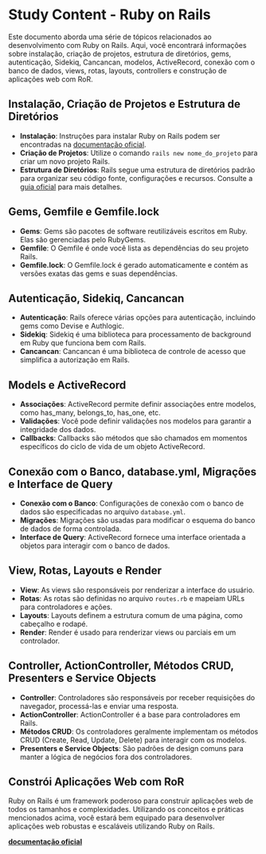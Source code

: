 # Study Content - Ruby on Rails

Este documento aborda uma série de tópicos relacionados ao desenvolvimento com Ruby on Rails. Aqui, você encontrará informações sobre instalação, criação de projetos, estrutura de diretórios, gems, autenticação, Sidekiq, Cancancan, modelos, ActiveRecord, conexão com o banco de dados, views, rotas, layouts, controllers e construção de aplicações web com RoR.

## Instalação, Criação de Projetos e Estrutura de Diretórios

- **Instalação**: Instruções para instalar Ruby on Rails podem ser encontradas na [documentação oficial](https://guides.rubyonrails.org/getting_started.html#installing-rails).
- **Criação de Projetos**: Utilize o comando `rails new nome_do_projeto` para criar um novo projeto Rails.
- **Estrutura de Diretórios**: Rails segue uma estrutura de diretórios padrão para organizar seu código fonte, configurações e recursos. Consulte a [guia oficial](https://guides.rubyonrails.org/getting_started.html#the-rails-directory-structure) para mais detalhes.

## Gems, Gemfile e Gemfile.lock

- **Gems**: Gems são pacotes de software reutilizáveis escritos em Ruby. Elas são gerenciadas pelo RubyGems.
- **Gemfile**: O Gemfile é onde você lista as dependências do seu projeto Rails.
- **Gemfile.lock**: O Gemfile.lock é gerado automaticamente e contém as versões exatas das gems e suas dependências.

## Autenticação, Sidekiq, Cancancan

- **Autenticação**: Rails oferece várias opções para autenticação, incluindo gems como Devise e Authlogic.
- **Sidekiq**: Sidekiq é uma biblioteca para processamento de background em Ruby que funciona bem com Rails.
- **Cancancan**: Cancancan é uma biblioteca de controle de acesso que simplifica a autorização em Rails.

## Models e ActiveRecord

- **Associações**: ActiveRecord permite definir associações entre modelos, como has_many, belongs_to, has_one, etc.
- **Validações**: Você pode definir validações nos modelos para garantir a integridade dos dados.
- **Callbacks**: Callbacks são métodos que são chamados em momentos específicos do ciclo de vida de um objeto ActiveRecord.

## Conexão com o Banco, database.yml, Migrações e Interface de Query

- **Conexão com o Banco**: Configurações de conexão com o banco de dados são especificadas no arquivo `database.yml`.
- **Migrações**: Migrações são usadas para modificar o esquema do banco de dados de forma controlada.
- **Interface de Query**: ActiveRecord fornece uma interface orientada a objetos para interagir com o banco de dados.

## View, Rotas, Layouts e Render

- **View**: As views são responsáveis por renderizar a interface do usuário.
- **Rotas**: As rotas são definidas no arquivo `routes.rb` e mapeiam URLs para controladores e ações.
- **Layouts**: Layouts definem a estrutura comum de uma página, como cabeçalho e rodapé.
- **Render**: Render é usado para renderizar views ou parciais em um controlador.

## Controller, ActionController, Métodos CRUD, Presenters e Service Objects

- **Controller**: Controladores são responsáveis por receber requisições do navegador, processá-las e enviar uma resposta.
- **ActionController**: ActionController é a base para controladores em Rails.
- **Métodos CRUD**: Os controladores geralmente implementam os métodos CRUD (Create, Read, Update, Delete) para interagir com os modelos.
- **Presenters e Service Objects**: São padrões de design comuns para manter a lógica de negócios fora dos controladores.

## Constrói Aplicações Web com RoR

Ruby on Rails é um framework poderoso para construir aplicações web de todos os tamanhos e complexidades. Utilizando os conceitos e práticas mencionados acima, você estará bem equipado para desenvolver aplicações web robustas e escaláveis utilizando Ruby on Rails.

**[documentação oficial](https://guides.rubyonrails.org/)**
